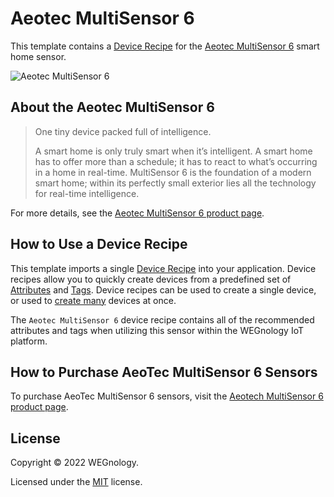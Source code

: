 # Aeotec MultiSensor 6
This template contains a [Device Recipe](https://docs.app.wnology.io/devices/device-recipes/) for the [Aeotec MultiSensor 6](https://aeotec.com/z-wave-sensor/) smart home sensor.

![Aeotec MultiSensor 6](./aeotec.png)

## About the Aeotec MultiSensor 6

> One tiny device packed full of intelligence.
>
> A smart home is only truly smart when it’s intelligent. A smart home has to offer more than a schedule; it has to react to what’s occurring in a home in real-time. MultiSensor 6 is the foundation of a modern smart home; within its perfectly small exterior lies all the technology for real-time intelligence.


For more details, see the [Aeotec MultiSensor 6 product page](https://aeotec.com/z-wave-sensor/).

## How to Use a Device Recipe
This template imports a single [Device Recipe](https://docs.app.wnology.io/devices/device-recipes/) into your application. Device recipes allow you to quickly create devices from a predefined set of [Attributes](https://docs.app.wnology.io/devices/attributes/) and [Tags](https://docs.app.wnology.io/devices/overview/#device-tags). Device recipes can be used to create a single device, or used to [create many](https://docs.app.wnology.io/devices/device-recipes/#bulk-device-creation) devices at once.

The `Aeotec MultiSensor 6` device recipe contains all of the recommended attributes and tags when utilizing this sensor within the WEGnology IoT platform.

## How to Purchase AeoTec MultiSensor 6 Sensors
To purchase AeoTec MultiSensor 6 sensors, visit the [Aeotech MultiSensor 6 product page](https://aeotec.com/z-wave-sensor/).

## License

Copyright &copy; 2022 WEGnology.

Licensed under the [MIT](https://github.com/WEGnology/wegnology-templates/blob/master/LICENSE.txt) license.